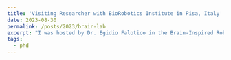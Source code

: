 ```yaml
---
title: 'Visiting Researcher with BioRobotics Institute in Pisa, Italy'
date: 2023-08-30
permalink: /posts/2023/brair-lab
excerpt: "I was hosted by Dr. Egidio Falotico in the Brain-Inspired Robotics Lab. <br/><br/><img src='/images/PneuDrive_Boards.png' width='500'>"
tags:
  - phd
---
```



